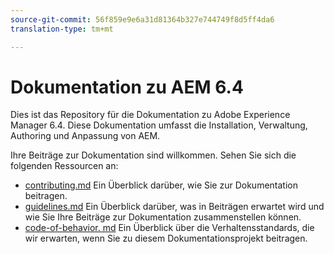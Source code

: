 ```yaml
---
source-git-commit: 56f859e9e6a31d81364b327e744749f8d5ff4da6
translation-type: tm+mt

---
```

# Dokumentation zu AEM 6.4

Dies ist das Repository für die Dokumentation zu Adobe Experience Manager 6.4. Diese Dokumentation umfasst die Installation, Verwaltung, Authoring und Anpassung von AEM.

Ihre Beiträge zur Dokumentation sind willkommen. Sehen Sie sich die folgenden Ressourcen an:

* [contributing.md](contributing.md) Ein Überblick darüber, wie Sie zur Dokumentation beitragen.
* [guidelines.md](guidelines.md) Ein Überblick darüber, was in Beiträgen erwartet wird und wie Sie Ihre Beiträge zur Dokumentation zusammenstellen können.
* [code-of-behavior. md](code-of-conduct.md) Ein Überblick über die Verhaltensstandards, die wir erwarten, wenn Sie zu diesem Dokumentationsprojekt beitragen.


